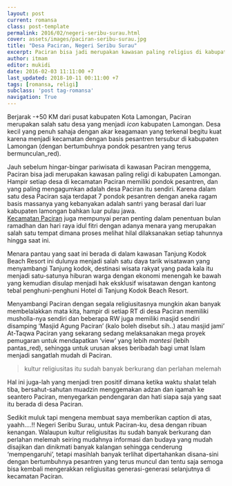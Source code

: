 ```yaml
---
layout: post
current: romansa
class: post-template
permalink: 2016/02/negeri-seribu-surau.html
cover: assets/images/paciran-seribu-surau.jpg
title: "Desa Paciran, Negeri Seribu Surau"
excerpt: Paciran bisa jadi merupakan kawasan paling religius di kabupaten Lamongan, hampir setiap RT di desa Paciran memiliki musholla-nya sendiri
author: itmam
editor: mukidi
date: 2016-02-03 11:11:00 +7
last_updated: 2018-10-11 00:11:00 +7
tags: [romansa, religi]
subclass: 'post tag-romansa'
navigation: True
---
```


Berjarak -+50 KM dari pusat kabupaten Kota Lamongan, Paciran merupakan salah satu desa yang menjadi _icon_ kabupaten Lamongan. Desa kecil yang penuh sahaja dengan akar keagamaan yang terkenal begitu kuat karena menjadi kecamatan dengan basis pesantren tersubur di kabupaten Lamongan (dengan bertumbuhnya pondok pesantren yang terus bermunculan_red).

Jauh sebelum hingar-bingar pariwisata di kawasan Paciran menggema, Paciran bisa jadi merupakan kawasan paling religi di kabupaten Lamongan. Hampir setiap desa di kecamatan Paciran memiliki pondok pesantren, dan yang paling mengagumkan adalah desa Paciran itu sendiri. Karena dalam satu desa Paciran saja terdapat 7 pondok pesantren dengan aneka ragam basis massanya yang kebanyakan adalah santri yang berasal dari luar kabupaten lamongan bahkan luar pulau jawa.<br />
<a href="https://www.paciran.com">Kecamatan Paciran</a> juga mempunyai peran penting dalam penentuan bulan ramadhan dan hari raya idul fitri dengan adanya menara yang merupakan salah satu tempat dimana proses melihat hilal dilaksanakan setiap tahunnya hingga saat ini.

Menara pantau yang saat ini berada di dalam kawasan Tanjung Kodok Beach Resort ini dulunya menjadi salah satu daya tarik wisatawan yang menyambangi Tanjung kodok, destinasi wisata rakyat yang pada kala itu menjadi satu-satunya hiburan warga dengan ekonomi menengah ke bawah yang kemudian disulap menjadi hak eksklusif wisatawan dengan kantong tebal penghuni-penghuni Hotel di Tanjung Kodok Beach Resort.

Menyambangi Paciran dengan segala religiusitasnya mungkin akan banyak membelalakkan mata kita, hampir di setiap RT di desa Paciran memiliki musholla-nya sendiri dan beberapa RW juga memiliki masjid sendiri disamping ‘Masjid Agung Paciran’ (kalo boleh disebut sih..) atau masjid jami’ At-Taqwa Paciran yang sekarang sedang melaksanakan mega proyek pemugaran untuk mendapatkan ‘view’ yang lebih _mantesi_ (lebih pantas_red), sehingga untuk urusan akses beribadah bagi umat Islam menjadi sangatlah mudah di Paciran.

> kultur religiusitas itu sudah banyak berkurang dan perlahan melemah

Hal ini juga-lah yang menjadi tren positif dimana ketika waktu shalat telah tiba, bersahut-sahutan muadzin menggemakan adzan dan iqamah ke seantero Paciran, menyegarkan pendengaran dan hati siapa saja yang saat itu berada di desa Paciran.

Sedikit muluk tapi mengena membuat saya memberikan caption di atas, yaahh….!! Negeri Seribu Surau, untuk Paciran-ku, desa dengan ribuan kenangan. Walaupun kultur religiusitas itu sudah banyak berkurang dan perlahan melemah seiring mudahnya informasi dan budaya yang mudah disajikan dan dinikmati banyak kalangan sehingga cenderung ‘mempengaruhi’, tetapi masihlah banyak terlihat dipertahankan disana-sini dengan bertumbuhnya pesantren yang terus muncul dan tentu saja semoga bisa kembali mengerakkan religiusitas generasi-generasi selanjutnya di kecamatan Paciran.

